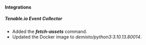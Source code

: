 
#### Integrations

##### Tenable.io Event Collector

- Added the ***fetch-assets*** command.
- Updated the Docker image to *demisto/python3:3.10.13.80014*.
